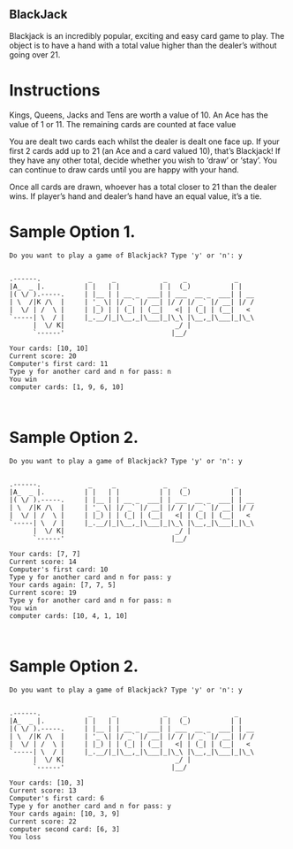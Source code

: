 ## BlackJack

Blackjack is an incredibly popular, exciting and easy card game to play. The object is to have a hand with a total value higher than the dealer’s without going over 21.


# Instructions

Kings, Queens, Jacks and Tens are worth a value of 10. An Ace has the value of 1 or 11. The remaining cards are counted at face value

You are dealt two cards each whilst the dealer is dealt one face up. If your first 2 cards add up to 21 (an Ace and a card valued 10), that’s Blackjack! If they have any other total, decide whether you wish to ‘draw’ or ‘stay’. You can continue to draw cards until you are happy with your hand.

Once all cards are drawn, whoever has a total closer to 21 than the dealer wins. If player’s hand and dealer’s hand have an equal value, it’s a tie.




# Sample Option 1.
```
Do you want to play a game of Blackjack? Type 'y' or 'n': y


.------.            _     _            _    _            _
|A_  _ |.          | |   | |          | |  (_)          | |
|( \/ ).-----.     | |__ | | __ _  ___| | ___  __ _  ___| | __
| \  /|K /\  |     | '_ \| |/ _` |/ __| |/ / |/ _` |/ __| |/ /
|  \/ | /  \ |     | |_) | | (_| | (__|   <| | (_| | (__|   <
`-----| \  / |     |_.__/|_|\__,_|\___|_|\_\ |\__,_|\___|_|\_\
      |  \/ K|                            _/ |
      `------'                           |__/

Your cards: [10, 10]
Current score: 20
Computer's first card: 11
Type y for another card and n for pass: n
You win
computer cards: [1, 9, 6, 10]



```

# Sample Option 2.
```
Do you want to play a game of Blackjack? Type 'y' or 'n': y


.------.            _     _            _    _            _
|A_  _ |.          | |   | |          | |  (_)          | |
|( \/ ).-----.     | |__ | | __ _  ___| | ___  __ _  ___| | __
| \  /|K /\  |     | '_ \| |/ _` |/ __| |/ / |/ _` |/ __| |/ /
|  \/ | /  \ |     | |_) | | (_| | (__|   <| | (_| | (__|   <
`-----| \  / |     |_.__/|_|\__,_|\___|_|\_\ |\__,_|\___|_|\_\
      |  \/ K|                            _/ |
      `------'                           |__/

Your cards: [7, 7]
Current score: 14
Computer's first card: 10
Type y for another card and n for pass: y
Your cards again: [7, 7, 5]
Current score: 19
Type y for another card and n for pass: n
You win
computer cards: [10, 4, 1, 10]



```
# Sample Option 2.
```
Do you want to play a game of Blackjack? Type 'y' or 'n': y


.------.            _     _            _    _            _
|A_  _ |.          | |   | |          | |  (_)          | |
|( \/ ).-----.     | |__ | | __ _  ___| | ___  __ _  ___| | __
| \  /|K /\  |     | '_ \| |/ _` |/ __| |/ / |/ _` |/ __| |/ /
|  \/ | /  \ |     | |_) | | (_| | (__|   <| | (_| | (__|   <
`-----| \  / |     |_.__/|_|\__,_|\___|_|\_\ |\__,_|\___|_|\_\
      |  \/ K|                            _/ |
      `------'                           |__/

Your cards: [10, 3]
Current score: 13
Computer's first card: 6
Type y for another card and n for pass: y
Your cards again: [10, 3, 9]
Current score: 22
computer second card: [6, 3]
You loss



```




